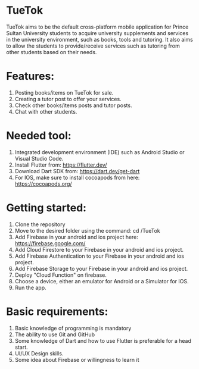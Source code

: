 # TueTok
TueTok aims to be the default cross-platform mobile application for Prince Sultan University students to acquire university supplements and services in the university environment, such as books, tools and tutoring. It also aims to allow the students to provide/receive services such as tutoring from other students based on their needs.

# Features:
1. Posting books/items on TueTok for sale.
2. Creating a tutor post to offer your services.
3. Check other books/items posts and tutor posts.
4. Chat with other students.

# Needed tool:
1. Integrated development environment (IDE) such as Android Studio or Visual Studio Code.
2. Install Flutter from: https://flutter.dev/
3. Download Dart SDK from: https://dart.dev/get-dart
4. For IOS, make sure to install cocoapods from here: https://cocoapods.org/

# Getting started:
1. Clone the repository
2. Move to the desired folder using the command: cd /TueTok
3. Add Firebase in your android and ios project here: https://firebase.google.com/
4. Add Cloud Firestore to your Firebase in your android and ios project.
5. Add  Firebase Authentication to your Firebase in your android and ios project.
6. Add Firebase Storage to your Firebase in your android and ios project.
7. Deploy "Cloud Function" on firebase.
8. Choose a device, either an emulator for Android or a Simulator for IOS.
9. Run the app.

# Basic requirements:
1. Basic knowledge of programming is mandatory
2. The ability to use Git and GitHub
3. Some knowledge of Dart and how to use Flutter is preferable for a head start.
4. UI/UX Design skills.
5. Some idea about Firebase or willingness to learn it
